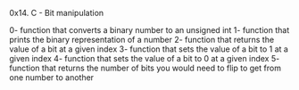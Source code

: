 0x14. C - Bit manipulation

0- function that converts a binary number to an unsigned int
1- function that prints the binary representation of a number
2- function that returns the value of a bit at a given index
3- function that sets the value of a bit to 1 at a given index
4- function that sets the value of a bit to 0 at a given index
5- function that returns the number of bits you would need to flip to get from one number to another
